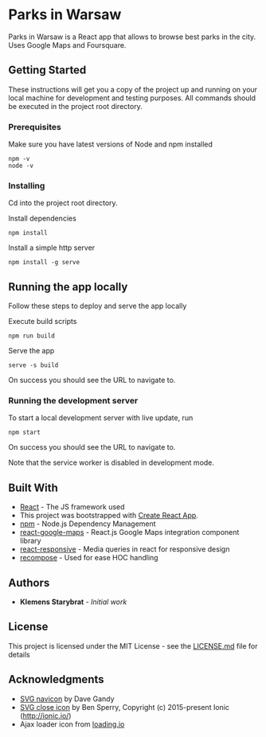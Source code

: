 # Parks in Warsaw

Parks in Warsaw is a React app that allows to browse best parks in the city. Uses Google Maps and Foursquare.

## Getting Started

These instructions will get you a copy of the project up and running on your local machine for development and testing purposes. All commands should be executed in the project root directory.

### Prerequisites

Make sure you have latest versions of Node and npm installed

```
npm -v
node -v
```

### Installing

Cd into the project root directory.

Install dependencies

```
npm install
```

Install a simple http server

```
npm install -g serve
```

## Running the app locally

Follow these steps to deploy and serve the app locally

Execute build scripts

```
npm run build
```

Serve the app

```
serve -s build
```

On success you should see the URL to navigate to.

### Running the development server

To start a local development server with live update, run

```
npm start
```

On success you should see the URL to navigate to.

Note that the service worker is disabled in development mode.

## Built With

* [React](https://reactjs.org/) - The JS framework used
* This project was bootstrapped with [Create React App](https://github.com/facebookincubator/create-react-app).
* [npm](https://www.npmjs.com/) - Node.js Dependency Management
* [react-google-maps](https://github.com/tomchentw/react-google-maps) - React.js Google Maps integration component library
* [react-responsive](https://github.com/contra/react-responsive) - Media queries in react for responsive design
* [recompose](https://github.com/acdlite/recompose) - Used for ease HOC handling

## Authors

* **Klemens Starybrat** - *Initial work*

## License

This project is licensed under the MIT License - see the [LICENSE.md](LICENSE.md) file for details

## Acknowledgments

* [SVG navicon](https://simplesvg.com/icon-sets/fa/navicon.html) by Dave Gandy
* [SVG close icon](https://simplesvg.com/icon-sets/ion/md-close.html) by Ben Sperry, Copyright (c) 2015-present Ionic (http://ionic.io/)
* Ajax loader icon from [loading.io](https://loading.io/)
